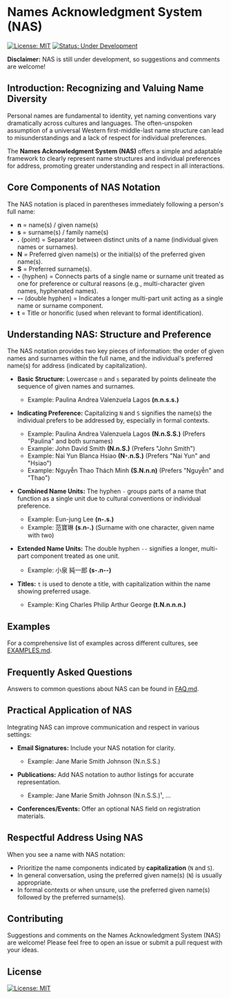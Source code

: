 # Names Acknowledgment System (NAS)

[![License: MIT](https://img.shields.io/badge/License-MIT-yellow.svg)](https://opensource.org/licenses/MIT)
[![Status: Under Development](https://img.shields.io/badge/Status-Under%20Development-yellow)](https://shields.io/)

**Disclaimer:** NAS is still under development, so suggestions and comments are welcome!

## Introduction: Recognizing and Valuing Name Diversity

Personal names are fundamental to identity, yet naming conventions vary dramatically across cultures and languages. The often-unspoken assumption of a universal Western first-middle-last name structure can lead to misunderstandings and a lack of respect for individual preferences.

The **Names Acknowledgment System (NAS)** offers a simple and adaptable framework to clearly represent name structures and individual preferences for address, promoting greater understanding and respect in all interactions.

## Core Components of NAS Notation

The NAS notation is placed in parentheses immediately following a person's full name:

* **n** = name(s) / given name(s)
* **s** = surname(s) / family name(s)
* **.** (point) = Separator between distinct units of a name (individual given names or surnames).
* **N** = Preferred given name(s) or the initial(s) of the preferred given name(s).
* **S** = Preferred surname(s).
* **-** (hyphen) = Connects parts of a single name or surname unit treated as one for preference or cultural reasons (e.g., multi-character given names, hyphenated names).
* **--** (double hyphen) = Indicates a longer multi-part unit acting as a single name or surname component.
* **t** = Title or honorific (used when relevant to formal identification).

## Understanding NAS: Structure and Preference

The NAS notation provides two key pieces of information: the order of given names and surnames within the full name, and the individual's preferred name(s) for address (indicated by capitalization).

* **Basic Structure:** Lowercase `n` and `s` separated by points delineate the sequence of given names and surnames.
   * Example: Paulina Andrea Valenzuela Lagos **(n.n.s.s.)**

* **Indicating Preference:** Capitalizing `N` and `S` signifies the name(s) the individual prefers to be addressed by, especially in formal contexts.
   * Example: Paulina Andrea Valenzuela Lagos **(N.n.S.S.)** (Prefers "Paulina" and both surnames)
   * Example: John David Smith **(N.n.S.)** (Prefers "John Smith")
   * Example: Nai Yun Blanca Hsiao **(N-.n.S.)** (Prefers "Nai Yun" and "Hsiao")
   * Example: Nguyễn Thao Thách Minh **(S.N.n.n)** (Prefers "Nguyễn" and "Thao")

* **Combined Name Units:** The hyphen `-` groups parts of a name that function as a single unit due to cultural conventions or individual preference.
   * Example: Eun-jung Lee **(n-.s.)**
   * Example: 范寶琳 **(s.n-.)** (Surname with one character, given name with two)

* **Extended Name Units:** The double hyphen `--` signifies a longer, multi-part component treated as one unit.
   * Example: 小泉 純一郎 **(s-.n--)**

* **Titles:** `t` is used to denote a title, with capitalization within the name showing preferred usage.
   * Example: King Charles Philip Arthur George **(t.N.n.n.n.)**

## Examples

For a comprehensive list of examples across different cultures, see [EXAMPLES.md](examples.md).

## Frequently Asked Questions

Answers to common questions about NAS can be found in [FAQ.md](faq.md).

## Practical Application of NAS

Integrating NAS can improve communication and respect in various settings:

* **Email Signatures:** Include your NAS notation for clarity.
   * Example: Jane Marie Smith Johnson (N.n.S.S.)

* **Publications:** Add NAS notation to author listings for accurate representation.
   * Example: Jane Marie Smith Johnson (N.n.S.S.)¹, ...

* **Conferences/Events:** Offer an optional NAS field on registration materials.

## Respectful Address Using NAS

When you see a name with NAS notation:

* Prioritize the name components indicated by **capitalization** (`N` and `S`).
* In general conversation, using the preferred given name(s) (`N`) is usually appropriate.
* In formal contexts or when unsure, use the preferred given name(s) followed by the preferred surname(s).

## Contributing

Suggestions and comments on the Names Acknowledgment System (NAS) are welcome! Please feel free to open an issue or submit a pull request with your ideas.

## License
[![License: MIT](https://img.shields.io/badge/License-MIT-yellow.svg)](https://opensource.org/licenses/MIT)
